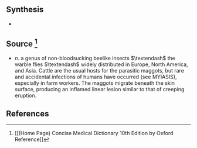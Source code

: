 ## Synthesis
- 
## Source [^1]
- $n$. a genus of non-bloodsucking beelike insects $\textendash$ the warble flies $\textendash$ widely distributed in Europe, North America, and Asia. Cattle are the usual hosts for the parasitic maggots, but rare and accidental infections of humans have occurred (see MYIASIS), especially in farm workers. The maggots migrate beneath the skin surface, producing an inflamed linear lesion similar to that of creeping eruption.
## References

[^1]: [[(Home Page) Concise Medical Dictionary 10th Edition by Oxford Reference]]